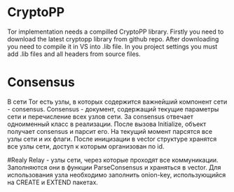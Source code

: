 # CryptoPP
Tor implementation needs a compilled CryptoPP library.
Firstly you need to download the latest cryptopp library from github repo.
After downloading you need to compile it in VS into .lib file.
In you project settings you must add .lib files and all headers from source files.

# Consensus
В сети Tor есть узлы, в которых содержится важнейший компонент сети - consensus. Consensus - документ, содержащий текущие параметры сети и перечисление всех узлов сети.
За consensus отвечает одноименный класс в реализации. После вызова Initialize, объект получает consensus и парсит его. На текущий момент парсятся все узлы сети и их флаги.
После иницизации в vector структуре хранятся все узлы сети, доступ к которым организован по id.

#Realy
Relay - узлы сети, через которые проходят все коммуникации. Заполняются они в функции ParseConsensus и храняться в vector. Для использования узла необходимо заполнить onion-key, использующийся на CREATE и EXTEND пакетах.
